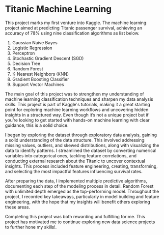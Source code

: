 # Titanic Machine Learning
This project marks my first venture into Kaggle. The machine learning project aimed at predicting Titanic passenger survival, achieving an accuracy of 78% using nine classification algorithms as list below.
1) Gaussian Naive Bayes
2) Logistic Regression
3) Perceptron
4) Stochastic Gradient Descent (SGD)
5) Decision Tree
6) Random Forest
7) K-Nearest Neighbors (KNN)
8) Gradient Boosting Classifier
9) Support Vector Machines

The main goal of this project was to strengthen my understanding of machine learning classification techniques and sharpen my data analysis skills. This project is part of Kaggle's tutorials, making it a great starting point for exploring machine learning workflows and uncovering hidden insights in a structured way. Even though it’s not a unique project but if you’re looking to get started with hands-on machine learning with clear guidance, this is a solid choice.

I began by exploring the dataset through exploratory data analysis, gaining a solid understanding of the data structure. This involved addressing missing values, outliers, and skewed distributions, along with visualizing the data to identify patterns. I streamlined the dataset by converting numerical variables into categorical ones, tackling feature correlations, and conducting external research about the Titanic to uncover contextual insights. This process included feature engineering, creating, transforming, and selecting the most impactful features influencing survival rates.

After preparing the data, I implemented multiple predictive algorithms, documenting each step of the modeling process in detail. Random Forest with unlimited depth emerged as the top-performing model. Throughout the project, I recorded key takeaways, particularly in model building and feature engineering, with the hope that my insights will benefit others exploring these areas.

Completing this project was both rewarding and fulfilling for me. This project has motivated me to continue exploring new data science projects to further hone my skills!.
